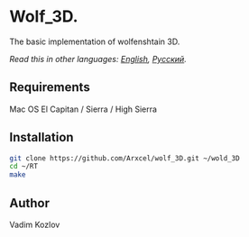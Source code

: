 # Wolf_3D.
The basic implementation of wolfenshtain 3D.

*Read this in other languages: [English](README.md), [Русский](README-ru.md).*

## Requirements

Mac OS El Capitan / Sierra / High Sierra

## Installation

```bash
git clone https://github.com/Arxcel/wolf_3D.git ~/wold_3D
cd ~/RT
make
```
## Author
Vadim Kozlov

